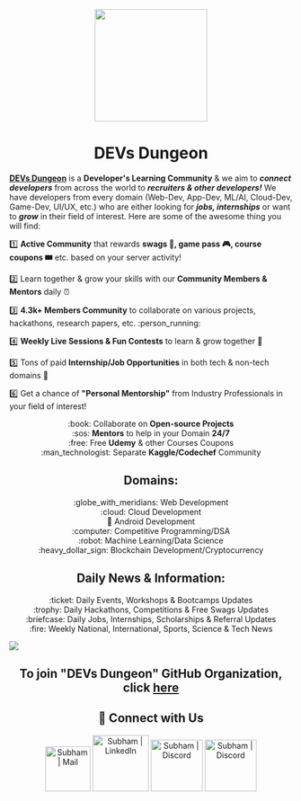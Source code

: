 

<div align=center>
    <img width="200px" src="https://github.com/Devs-Dungeon/.github/blob/main/profile/profile%20pic.jpg" />
</div>

<h1 align="center">DEVs Dungeon</h1>

<b><u>DEVs Dungeon</u></b> is a __**Developer's Learning Community**__ & we aim to ***connect developers*** from across the world to ***recruiters & other developers!***  We have developers from every domain (Web-Dev, App-Dev, ML/AI, Cloud-Dev, Game-Dev, UI/UX, etc.)  who are either looking for ***jobs, internships*** or want to ***grow*** in their field of interest. Here are some of the awesome thing you will find:

:one: **Active Community** that rewards **swags :gift:, game pass :video_game:, course coupons :tickets:** etc. based on your server activity!

:two: Learn together & grow your skills with our **Community Members & Mentors** daily :alarm_clock: 

:three: **4.3k+ Members Community** to collaborate on various projects, hackathons, research papers, etc. :person_running: 

:four: **Weekly Live Sessions & Fun Contests** to learn & grow together :muscle: 

:five: Tons of paid **Internship/Job Opportunities** in both tech & non-tech domains :briefcase: 

:six: Get a chance of **"Personal Mentorship"** from Industry Professionals in your field of interest!

<p align = "center">
:book: Collaborate on <b>Open-source Projects</b>  <br>
:sos: <b>Mentors</b> to help in your Domain <b>24/7</b>  <br>
:free: Free <b>Udemy</b> & other Courses Coupons  <br>
:man_technologist: Separate <b>Kaggle/Codechef</b> Community<br>
</p>

<h2 align="center"> Domains: </h3>
<p align = "center">
:globe_with_meridians: Web Development  <br>
:cloud: Cloud Development  <br>
📱 Android Development  <br>
:computer: Competitive Programming/DSA  <br>
:robot: Machine Learning/Data Science  <br>
:heavy_dollar_sign:  Blockchain Development/Cryptocurrency  <br>
</p>

<h2 align="center"> Daily News & Information: </h3>
<p align = "center">
:ticket: Daily Events, Workshops & Bootcamps Updates  <br>
:trophy: Daily Hackathons, Competitions & Free Swags Updates <br>
:briefcase: Daily Jobs, Internships, Scholarships & Referral Updates  <br>
:fire: Weekly National, International, Sports, Science & Tech News  <br>
</p>

![](https://user-images.githubusercontent.com/73097560/115834477-dbab4500-a447-11eb-908a-139a6edaec5c.gif)

<h2 align="center"> To join "DEVs Dungeon" GitHub Organization, click <a href="https://github.com/Devs-Dungeon/support/issues/new?assignees=&labels=invite+me+to+the+organisation&template=invitation.yml&title=Please+invite+me+to+the+GitHub+Community+Organization" >here</a> </h2>




<div align="center">
    
<h2 align="center"> 🔗 Connect with Us </h2>
    
[<img alt="Subham | Mail" width="80px" src="https://img.shields.io/badge/-Gmail-000000?logo=gmail&Color=0A66C2&style=flat-square" />](mailto:devs.dungeon.community@gmail.com)  [<img alt="Subham | LinkedIn" width="100px" src="https://img.shields.io/badge/-LinkedIn-000000?logo=linkedin&Color=0A66C2&style=flat-square" />](https://www.linkedin.com/company/devs-dungeon/)  [<img alt="Subham | Discord" width="92px" src="https://img.shields.io/badge/-Twitter-000000?logo=twitter&Color=0A66C2&style=flat-square" />](https://twitter.com/devs_dungeon)  [<img alt="Subham | Discord" width="92px" src="https://img.shields.io/badge/-Discord-000000?logo=discord&Color=0A66C2&style=flat-square" />](https://discord.gg/ceMXzhfaka)
    
</div>

